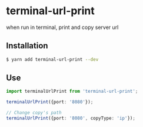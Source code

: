 # terminal-url-print

when run in terminal, print and copy server url

## Installation

```sh
$ yarn add terminal-url-print --dev
```

## Use

```ts
import terminalUrlPrint from 'terminal-url-print';

terminalUrlPrint({port: '8080'});

// Change copy's path
terminalUrlPrint({port: '8080', copyType: 'ip'});
```

